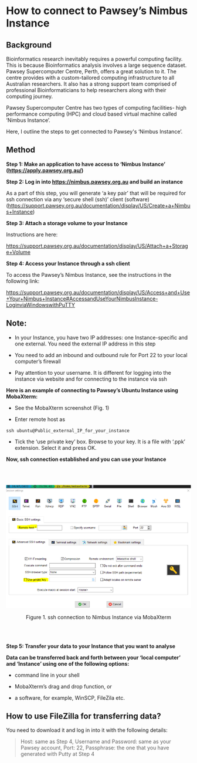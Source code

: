 # **How to connect to Pawsey’s Nimbus Instance** <br />


## **Background**


Bioinformatics research inevitably requires a powerful computing facility. This is because Bioinformatics analysis involves a large sequence dataset. Pawsey Supercomputer Centre, Perth, offers a great solution to it. The centre provides with a custom-tailored computing infrastructure to all Australian researchers. It also has a strong support team comprised of professional Bioinformaticians to help researchers along with their computing journey.



Pawsey Supercomputer Centre has two types of computing facilities- high performance computing (HPC) and cloud based virtual machine called ‘Nimbus Instance’. 



Here, I outline the steps to get connected to Pawsey's ‘Nimbus Instance’.



## **Method**


**Step 1: Make an application to have access to ‘Nimbus Instance’ (https://apply.pawsey.org.au/)**


**Step 2: Log in into https://nimbus.pawsey.org.au and build an instance**


As a part of this step, you will generate ‘a key pair’ that will be required for ssh connection via any ‘secure shell (ssh)’ client (software) (https://support.pawsey.org.au/documentation/display/US/Create+a+Nimbus+Instance) 



**Step 3: Attach a storage volume to your Instance**


Instructions are here:


https://support.pawsey.org.au/documentation/display/US/Attach+a+Storage+Volume



**Step 4: Access your Instance through a ssh client**



To access the Pawsey’s Nimbus Instance, see the instructions in the following link:


https://support.pawsey.org.au/documentation/display/US/Access+and+Use+Your+Nimbus+Instance#AccessandUseYourNimbusInstance-LoginviaWindowswithPuTTY


## **Note:**


- In your Instance, you have two IP addresses: one Instance-specific and one external. You need the external IP address in this step


- You need to add an inbound and outbound rule for Port 22 to your local computer’s firewall


- Pay attention to your username. It is different for logging into the instance via website and for connecting to the instance via ssh



**Here is an example of connecting to Pawsey’s Ubuntu Instance using MobaXterm:**



- See the MobaXterm screenshot (Fig. 1)


- Enter remote host as


```
ssh ubuntu@Public_external_IP_for_your_instance
```



- Tick the ‘use private key’ box. Browse to your key. It is a file with ‘.ppk’ extension. Select it and press OK.



**Now, ssh connection established and you can use your Instance**


<br />
<br />
<p align="center">
  <img 
    src="https://github.com/asadprodhan/How_to_connect_to_Pawsey_nimbus_instance/blob/main/MobaXterm_ssh_host_address.PNG"
  >
<p align = "center">
Figure 1. ssh connection to Nimbus Instance via MobaXterm
</p>
<br />
<br />


**Step 5: Transfer your data to your Instance that you want to analyse**



**Data can be transferred back and forth between your ‘local computer’ and ‘Instance’ using one of the following options:**


- command line in your shell


- MobaXterm’s drag and drop function, or


- a software, for example, WinSCP, FileZila etc.



## **How to use FileZilla for transferring data?**



You need to download it and log in into it with the following details:


> Host: same as Step 4, Username and Password: same as your Pawsey account, Port: 22, Passphrase: the one that you have generated with Putty at Step 4




